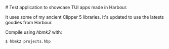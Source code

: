 # Test application to showcase TUI apps made in Harbour.

It uses some of my ancient Clipper 5 libraries. It's updated to use the latests goodies from
Harbour.

Compile using *hbmk2* with:

```
$ hbmk2 projects.hbp
```


